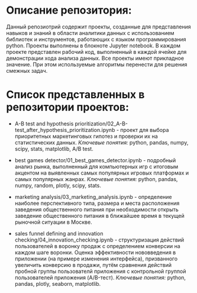 # Описание репозитория:
Данный репозиотрий содержит проекты, созданные для представления навыков и знаний в области аналитики данных с использованием библиотек и инструментов, работающих с языком программирования python.
Проекты выполнены в блокноте Jupyter notebook. В каждом проекте представлен рабочий код, выполненный в каждой ячейке для демонстрации хода анализа данных.
Все проекты имеют прикладное значение. При этом используемые алгоритмы перенести для решения смежных задач.

# Список представленных в репозитории проектов:

- A-B test and hypothesis prioritization/02_A-B-test_after_hypothesis_prioritization.ipynb - проект для выбора приоритетных маркетинговых гипотез и проверки их на статистических данных.
*Ключевые понятия:* python, pandas, numpy, scipy, stats, matplotlib, A/B test.

- best games detector/01_best_games_detector.ipynb - подробный анализ рынка, выполненный для компьютерных игр с итоговым акцентом на выявленных самых популярных игровых платформах и самых популярных жанрах.
*Ключевые понятия:* python, pandas, numpy, random, plotly, scipy, stats.

- marketing analysis/03_marketing_analysis.ipynb - определение наиболее перспективного типа, размера и места расположения заведения общественного питания при необходимости открыть заведение общественного питания в ближайшее время в текущей рыночной ситуации в Москве.
- sales funnel defining and innovation checking/04_innovation_checking.ipynb - структуризация действий пользователей в воронку продаж с определением конверсии на каждом шаге воронки. Оценка эффективности нововведения в приложении (на примере изменения интерфейса), призванного увеличить конверсию в продажи, путём сравнения действий пробной группы пользователй приложения с контрольной группой пользователей приложения (A/B-тест).
*Ключевые понятия:* python, pandas, plotly, seaborn, matplotlib.
